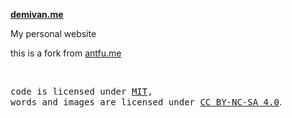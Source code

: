 **[demivan.me](https://demivan.me)**

My personal website

this is a fork from [antfu.me](https://github.com/antfu/antfu.me)

<br>

<samp>code is licensed under <a href='./LICENSE'>MIT</a>,<br> words and images are licensed under <a href='https://creativecommons.org/licenses/by-nc-sa/4.0/'>CC BY-NC-SA 4.0</a></samp>.
